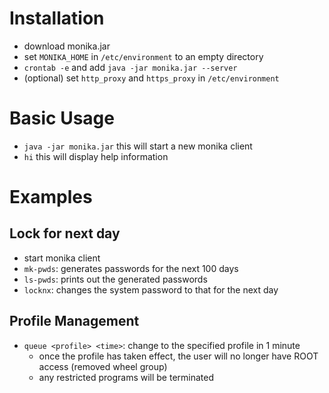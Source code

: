 # Installation

- download monika.jar
- set `MONIKA_HOME` in `/etc/environment` to an empty directory
- `crontab -e` and add `java -jar monika.jar --server`
- (optional) set `http_proxy` and `https_proxy` in `/etc/environment`

# Basic Usage

- `java -jar monika.jar` this will start a new monika client
- `hi` this will display help information

# Examples

## Lock for next day

- start monika client
- `mk-pwds`: generates passwords for the next 100 days
- `ls-pwds`: prints out the generated passwords
- `locknx`: changes the system password to that for the next day

## Profile Management

- `queue <profile> <time>`: change to the specified profile in 1 minute
    - once the profile has taken effect, the user will no longer have ROOT access (removed wheel group)
    - any restricted programs will be terminated
